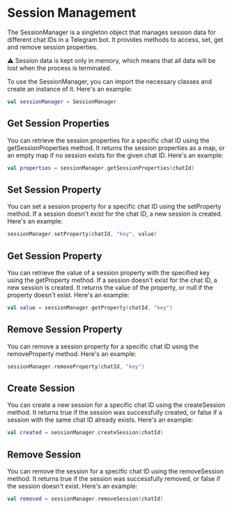 # Session Management

The SessionManager is a singleton object that manages session data for different chat IDs in a Telegram bot. It provides methods to access, set, get and remove session properties.

⚠️ Session data is kept only in memory,  which means that all data will be lost when the process is terminated.

To use the SessionManager, you can import the necessary classes and create an instance of it. Here's an example:

```kotlin
val sessionManager = SessionManager
```

## Get Session Properties

You can retrieve the session properties for a specific chat ID using the getSessionProperties method. It returns the session properties as a map, or an empty map if no session exists for the given chat ID. Here's an example:

```kotlin
val properties = sessionManager.getSessionProperties(chatId)
```

## Set Session Property

You can set a session property for a specific chat ID using the setProperty method. If a session doesn't exist for the chat ID, a new session is created. Here's an example:

```kotlin
sessionManager.setProperty(chatId, "key", value)
```

## Get Session Property

You can retrieve the value of a session property with the specified key using the getProperty method. If a session doesn't exist for the chat ID, a new session is created. It returns the value of the property, or null if the property doesn't exist. Here's an example:

```kotlin
val value = sessionManager.getProperty(chatId, "key")
```

## Remove Session Property

You can remove a session property for a specific chat ID using the removeProperty method. Here's an example:

```kotlin
sessionManager.removeProperty(chatId, "key")
```
## Create Session

You can create a new session for a specific chat ID using the createSession method. It returns true if the session was successfully created, or false if a session with the same chat ID already exists. Here's an example:

```kotlin
val created = sessionManager.createSession(chatId)
```
## Remove Session

You can remove the session for a specific chat ID using the removeSession method. It returns true if the session was successfully removed, or false if the session doesn't exist. Here's an example:

```kotlin
val removed = sessionManager.removeSession(chatId)
```

